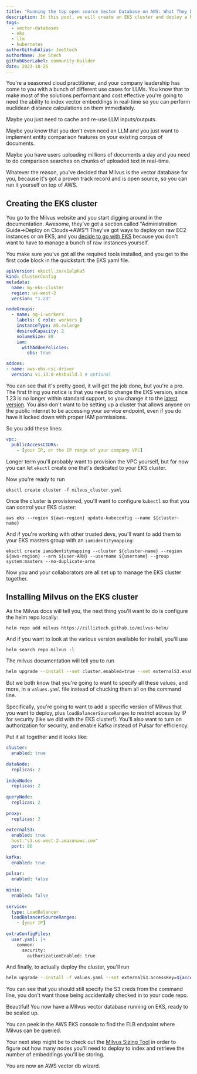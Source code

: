 ```yaml
---
title: "Running the top open source Vector Database on AWS: What They Don't Tell You in the Quickstart Guide"
description: In this post, we will create an EKS cluster and deploy a Milvus vector database on AWS in a smarter way than the Milvus docs describe. 
tags:
  - vector-databases
  - eks
  - llm
  - kubernetes
authorGithubAlias: JoeStech
authorName: Joe Stech
githubUserLabel: community-builder
date: 2023-10-25
---
```


You're a seasoned cloud practitioner, and your company leadership has come to you with a bunch of different use cases for LLMs. You know that to make most of the solutions performant and cost effective you're going to need the ability to index vector embeddings in real-time so you can perform euclidean distance calculations on them immediately.

Maybe you just need to cache and re-use LLM inputs/outputs.

Maybe you know that you don't even need an LLM and you just want to implement entity comparison features on your existing corpus of documents.

Maybe you have users uploading millions of documents a day and you need to do comparison searches on chunks of uploaded text in real-time.

Whatever the reason, you've decided that Milvus is the vector database for you, because it's got a proven track record and is open source, so you can run it yourself on top of AWS.

## Creating the EKS cluster

You go to the Milvus website and you start digging around in the documentation. Awesome, they've got a section called "Administration Guide->Deploy on Clouds->AWS"! They've got ways to deploy on raw EC2 instances or on EKS, and you [decide to go with EKS](https://milvus.io/docs/eks.md) because you don't want to have to manage a bunch of raw instances yourself.

You make sure you've got all the required tools installed, and you get to the first code block in the quickstart: the EKS yaml file.

```yaml
apiVersion: eksctl.io/v1alpha5
kind: ClusterConfig
metadata:
  name: my-eks-cluster
  region: us-west-2
  version: "1.23"

nodeGroups:
  - name: ng-1-workers
    labels: { role: workers }
    instanceType: m5.4xlarge
    desiredCapacity: 2
    volumeSize: 80
    iam:
      withAddonPolicies:
        ebs: true

addons:
- name: aws-ebs-csi-driver
  version: v1.13.0-eksbuild.1 # optional
```

You can see that it's pretty good, it will get the job done, but you're a pro. The first thing you notice is that you need to change the EKS version, since 1.23 is no longer within standard support, so you change it to the [latest version](https://docs.aws.amazon.com/eks/latest/userguide/kubernetes-versions.html). You also don't want to be setting up a cluster that allows anyone on the public internet to be accessing your service endpoint, even if you do have it locked down with proper IAM permissions.

So you add these lines:

```yaml
vpc:
  publicAccessCIDRs:
    - [your IP, or the IP range of your company VPC]
```

Longer term you'll probably want to provision the VPC yourself, but for now you can let `eksctl` create one that's dedicated to your EKS cluster.

Now you're ready to run

`eksctl create cluster -f milvus_cluster.yaml`

Once the cluster is provisioned, you'll want to configure `kubectl` so that you can control your EKS cluster:

`aws eks --region ${aws-region} update-kubeconfig --name ${cluster-name}`

And if you're working with other trusted devs, you'll want to add them to your EKS masters group with an `iamidentitymapping`:

`eksctl create iamidentitymapping --cluster ${cluster-name} --region ${aws-region} --arn ${user-ARN} --username ${username} --group system:masters --no-duplicate-arns`

Now you and your collaborators are all set up to manage the EKS cluster together.

## Installing Milvus on the EKS cluster

As the Milvus docs will tell you, the next thing you'll want to do is configure the helm repo locally:

`helm repo add milvus https://zilliztech.github.io/milvus-helm/`

And if you want to look at the various version available for install, you'll use

`helm search repo milvus -l`

The milvus documentation will tell you to run

```bash
helm upgrade --install --set cluster.enabled=true --set externalS3.enabled=true --set externalS3.host='s3.us-west-2.amazonaws.com' --set externalS3.port=80 --set externalS3.accessKey=${access-key} --set externalS3.secretKey=${secret-key} --set externalS3.bucketName=${bucket-name} --set minio.enabled=False --set service.type=LoadBalancer milvus milvus/milvus
```

But we both know that you're going to want to specify all these values, and more, in a `values.yaml` file instead of chucking them all on the command line.

Specifically, you're going to want to add a specific version of Milvus that you want to deploy, plus `loadBalancerSourceRanges` to restrict access by IP for security (like we did with the EKS cluster!). You'll also want to turn on authorization for security, and enable Kafka instead of Pulsar for efficiency.

Put it all together and it looks like:

```yaml
cluster:
  enabled: true
  
dataNode:
  replicas: 2
  
indexNode:
  replicas: 2
  
queryNode:
  replicas: 2
  
proxy:
  replicas: 2
  
externalS3:
  enabled: true
  host:"s3.us-west-2.amazonaws.com"
  port: 80
  
kafka:
  enabled: true
  
pulsar:
  enabled: false
  
minio:
  enabled: false
  
service:
  type: LoadBalancer
  loadBalancerSourceRanges:
    - [your IP]
    
extraConfigFiles:
  user.yaml: |+
    common:
      security:
        authorizationEnabled: true
```

And finally, to actually deploy the cluster, you'll run

```bash
helm upgrade --install -f values.yaml --set externalS3.accessKey=${access-key} --set externalS3.secretKey=${secret-key} --set externalS3.bucketName=${bucket-name} --version ${milvus-helm-version} milvus milvus/milvus
```

You can see that you should still specify the S3 creds from the command line, you don't want those being accidentally checked in to your code repo.

Beautiful! You now have a Milvus vector database running on EKS, ready to be scaled up.

You can peek in the AWS EKS console to find the ELB endpoint where Milvus can be queried.

Your next step might be to check out the [Milvus Sizing Tool](https://milvus.io/tools/sizing) in order to figure out how many nodes you'll need to deploy to index and retrieve the number of embeddings you'll be storing.

You are now an AWS vector db wizard.
